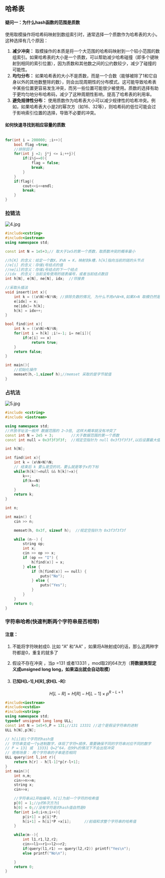 ## 哈希表

#### 疑问一：为什么hash函数的范围是质数

使用取模操作将哈希码映射到数组索引时，通常选择一个质数作为哈希表的大小。这种选择有几个原因：

1. **减少冲突：** 取模操作的本质是将一个大范围的哈希码映射到一个较小范围的数组索引。如果哈希表的大小是一个质数，可以帮助减少哈希碰撞（即多个键映射到相同的索引位置），因为质数和其他数之间的公约数较少，减少了碰撞的可能性。
2. **均匀分布：** 如果哈希表的大小不是质数，而是一个合数（能够被除了1和它自身以外的其他数整除的数），则会出现周期性的分布模式。这可能导致哈希表中某些位置更容易发生冲突，而另一些位置可能很少被使用。质数的选择有助于更均匀地分布哈希码，减少了这种周期性影响，提高了哈希表的利用率。
3. **避免规律性分布：** 使用质数作为哈希表大小可以减少规律性的哈希冲突。例如，如果哈希表大小是2的幂次方（如16、32等），则哈希码的低位可能会过于影响索引位置的选择，导致不必要的冲突。

#### 如何快速寻找到相应容量的质数

```c++

for(int i = 200000; ;i++){
    bool flag =true;
    //排除因子
    for(int j =2; j*j <= i;++j){
        if(i%j==0){
            flag = false;
            break;
        }
    }
    if(flag){
        cout<<i<<endl;
        break;
    }
}

```



### 拉链法

![4.jpg](https://cdn.acwing.com/media/article/image/2021/01/17/2675_9b33804c58-4.jpg)

```c++
#include<cstring>
#include<iostream>
using namespace std;

const int N = 1e5+3;// 取大于1e5的第一个质数，取质数冲突的概率最小

//h[K] 的含义：给定一个数X，X%N = K，映射到k槽，h[k]指向当前的链的头节点
//e[i] 的含义：存储i号结点的值
//ne[i]的含义：存储i号结点的下一个结点
//idx  的含义：当前没有使用的链表编号，或者当前结点数目
int h[N], e[N], ne[N], idx;  //邻接表

//采取头插法
void insert(int x){
    int k = ((x%N)+N)%N; //排除负数的情况, 为什么不用x%N+N,如果X>N 取模仍然是负数
    e[idx] = x;
    ne[idx]= h[k];
    h[k] = idx++;
}

bool find(int x){
    int k = ((x%N)+N)%N; 
    for(int i = h[k] ;i!=-1; i= ne[i]){
        if(e[i] == x)
            return true;
    }
    return false;
}

int main(){
    //初始化操作
    memset(h,-1,sizeof h);//memset 采取的是字节赋值
}
```



### 占坑法

![5.jpg](https://cdn.acwing.com/media/article/image/2021/01/17/2675_a204a13158-5.jpg)

```c++
#include <cstring>
#include <iostream>

using namespace std;
//开放寻址法一般开 数据范围的 2~3倍, 这样大概率就没有冲突了
const int N = 2e5 + 3;        //大于数据范围的第一个质数
const int null = 0x3f3f3f3f;  //规定空指针为 null 0x3f3f3f3f,以后设置最大值也可以用这个

int h[N];

int find(int x){
    int k = (x%N+N)%N;
    // 结束后 k 要么是空的坑，要么就是等于x的下标
    while(h[k]!=null && h[k]!=x){
        k++;
        if(k==N)
            k=0;
    }
    return k;  
}

int n;

int main() {
    cin >> n;

    memset(h, 0x3f, sizeof h);  //规定空指针为 0x3f3f3f3f

    while (n--) {
        string op;
        int x;
        cin >> op >> x;
        if (op == "I") {
            h[find(x)] = x;
        } else {
            if (h[find(x)] == null) {
                puts("No");
            } else {
                puts("Yes");
            }
        }
    }
    return 0;
}

```



### 字符串哈希(快速判断两个字符串是否相等)

#### 注意：

1. 不能将字符映射成0. 比如 “A” 和“AA” ，如果将A映射成0的话，那么这两种字符都是0，重复的就多了

2. 假设不存在冲突 ，当p =131 或者13331 ，mod取2的64次方（**将数据类型定义成unsigned long long，如果溢出就会自动取模）**

3. #### **已知**H[L-1],H[R],求H[L -R]:

   $$
   H[L-R] = H[R] - H[L-1]\times p^{R-L+1}
   $$

   

```c++
#include<iostream>
#include<cstdio>
#include<string>
using namespace std;
typedef unsigned long long ULL;
const int N = 1e5+5,P = 131;//131 13331 //这个是假设字符串的进制
ULL h[N],p[N];

// h[i]前i个字符的hash值
// 字符串变成一个p进制数字，体现了字符+顺序，需要确保不同的字符串对应不同的数字
// P = 131 或  13331 Q=2^64，在99%的情况下不会出现冲突
// 使用场景： 两个字符串的子串是否相同
ULL query(int l,int r){
    return h[r] - h[l-1]*p[r-l+1];
}
int main(){
    int n,m;
    cin>>n>>m;
    string x;
    cin>>x;

    //字符串从1开始编号，h[1]为前一个字符的哈希值
    p[0] = 1;//p的0次方为1
    h[0] = 0;//没有字符是的hash值自然是0
    for(int i=0;i<n;i++){
        p[i+1] = p[i]*P;            
        h[i+1] = h[i]*P +x[i];      //前缀和求整个字符串的哈希值
    }

    while(m--){
        int l1,r1,l2,r2;
        cin>>l1>>r1>>l2>>r2;
        if(query(l1,r1) == query(l2,r2)) printf("Yes\n");
        else printf("No\n");

    }
    return 0;
}


```

